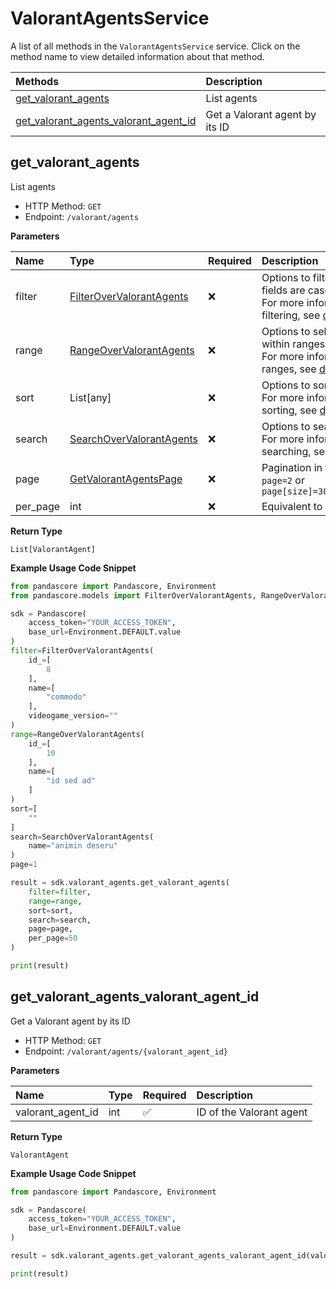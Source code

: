 # ValorantAgentsService

A list of all methods in the `ValorantAgentsService` service. Click on the method name to view detailed information about that method.

| Methods                                                                         | Description                    |
| :------------------------------------------------------------------------------ | :----------------------------- |
| [get_valorant_agents](#get_valorant_agents)                                     | List agents                    |
| [get_valorant_agents_valorant_agent_id](#get_valorant_agents_valorant_agent_id) | Get a Valorant agent by its ID |

## get_valorant_agents

List agents

- HTTP Method: `GET`
- Endpoint: `/valorant/agents`

**Parameters**

| Name     | Type                                                              | Required | Description                                                                                                                                         |
| :------- | :---------------------------------------------------------------- | :------- | :-------------------------------------------------------------------------------------------------------------------------------------------------- |
| filter   | [FilterOverValorantAgents](../models/FilterOverValorantAgents.md) | ❌       | Options to filter results. String fields are case sensitive <br/>For more information on filtering, see [docs](/docs/filtering-and-sorting#filter). |
| range    | [RangeOverValorantAgents](../models/RangeOverValorantAgents.md)   | ❌       | Options to select results within ranges <br/>For more information on ranges, see [docs](/docs/filtering-and-sorting#range).                         |
| sort     | List[any]                                                         | ❌       | Options to sort results <br/>For more information on sorting, see [docs](/docs/filtering-and-sorting#sort).                                         |
| search   | [SearchOverValorantAgents](../models/SearchOverValorantAgents.md) | ❌       | Options to search results <br/>For more information on searching, see [docs](/docs/filtering-and-sorting#search).                                   |
| page     | [GetValorantAgentsPage](../models/GetValorantAgentsPage.md)       | ❌       | Pagination in the form of `page=2` or `page[size]=30&page[number]=2`                                                                                |
| per_page | int                                                               | ❌       | Equivalent to `page[size]`                                                                                                                          |

**Return Type**

`List[ValorantAgent]`

**Example Usage Code Snippet**

```python
from pandascore import Pandascore, Environment
from pandascore.models import FilterOverValorantAgents, RangeOverValorantAgents, SearchOverValorantAgents

sdk = Pandascore(
    access_token="YOUR_ACCESS_TOKEN",
    base_url=Environment.DEFAULT.value
)
filter=FilterOverValorantAgents(
    id_=[
        8
    ],
    name=[
        "commodo"
    ],
    videogame_version=""
)
range=RangeOverValorantAgents(
    id_=[
        10
    ],
    name=[
        "id sed ad"
    ]
)
sort=[
    ""
]
search=SearchOverValorantAgents(
    name="animin deseru"
)
page=1

result = sdk.valorant_agents.get_valorant_agents(
    filter=filter,
    range=range,
    sort=sort,
    search=search,
    page=page,
    per_page=50
)

print(result)
```

## get_valorant_agents_valorant_agent_id

Get a Valorant agent by its ID

- HTTP Method: `GET`
- Endpoint: `/valorant/agents/{valorant_agent_id}`

**Parameters**

| Name              | Type | Required | Description              |
| :---------------- | :--- | :------- | :----------------------- |
| valorant_agent_id | int  | ✅       | ID of the Valorant agent |

**Return Type**

`ValorantAgent`

**Example Usage Code Snippet**

```python
from pandascore import Pandascore, Environment

sdk = Pandascore(
    access_token="YOUR_ACCESS_TOKEN",
    base_url=Environment.DEFAULT.value
)

result = sdk.valorant_agents.get_valorant_agents_valorant_agent_id(valorant_agent_id=1)

print(result)
```

<!-- This file was generated by liblab | https://liblab.com/ -->
